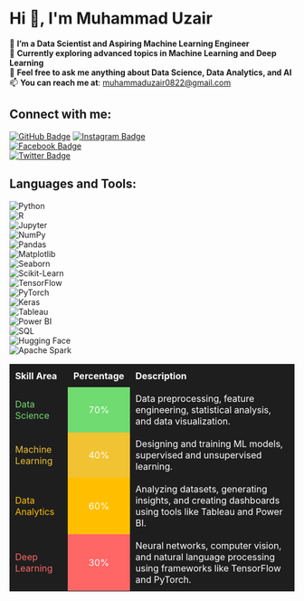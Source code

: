 # Hi 👋, I'm Muhammad Uzair

🔭 **I’m a Data Scientist and Aspiring Machine Learning Engineer**  
🌱 **Currently exploring advanced topics in Machine Learning and Deep Learning**  
💬 **Feel free to ask me anything about Data Science, Data Analytics, and AI**  
📫 **You can reach me at**: [muhammaduzair0822@gmail.com](mailto:muhammaduzair0822@gmail.com)  
 

## Connect with me:  
[![GitHub Badge](https://img.shields.io/badge/-GitHub-black?style=flat-square&logo=github)](https://github.com/MuhammadUzaires)
[![Instagram Badge](https://img.shields.io/badge/-Instagram-E4405F?style=flat-square&logo=instagram&logoColor=white)](https://instagram.com/)  
[![Facebook Badge](https://img.shields.io/badge/-Facebook-1877F2?style=flat-square&logo=facebook&logoColor=white)](https://facebook.com/)  
[![Twitter Badge](https://img.shields.io/badge/-Twitter-1DA1F2?style=flat-square&logo=twitter&logoColor=white)](https://twitter.com/)  


## Languages and Tools:  

![Python](https://img.shields.io/badge/-Python-3776AB?style=flat-square&logo=python&logoColor=white)  
![R](https://img.shields.io/badge/-R-276DC3?style=flat-square&logo=r&logoColor=white)  
![Jupyter](https://img.shields.io/badge/-Jupyter-F37626?style=flat-square&logo=jupyter&logoColor=white)  
![NumPy](https://img.shields.io/badge/-NumPy-013243?style=flat-square&logo=numpy&logoColor=white)  
![Pandas](https://img.shields.io/badge/-Pandas-150458?style=flat-square&logo=pandas&logoColor=white)  
![Matplotlib](https://img.shields.io/badge/-Matplotlib-3A77A6?style=flat-square&logo=python&logoColor=white)  
![Seaborn](https://img.shields.io/badge/-Seaborn-3776AB?style=flat-square&logo=python&logoColor=white)  
![Scikit-Learn](https://img.shields.io/badge/-Scikit--Learn-F7931E?style=flat-square&logo=scikitlearn&logoColor=white)  
![TensorFlow](https://img.shields.io/badge/-TensorFlow-FF6F00?style=flat-square&logo=tensorflow&logoColor=white)  
![PyTorch](https://img.shields.io/badge/-PyTorch-EE4C2C?style=flat-square&logo=pytorch&logoColor=white)  
![Keras](https://img.shields.io/badge/-Keras-D00000?style=flat-square&logo=keras&logoColor=white)  
![Tableau](https://img.shields.io/badge/-Tableau-E97627?style=flat-square&logo=tableau&logoColor=white)  
![Power BI](https://img.shields.io/badge/-Power%20BI-F2C811?style=flat-square&logo=powerbi&logoColor=black)  
![SQL](https://img.shields.io/badge/-SQL-4479A1?style=flat-square&logo=mysql&logoColor=white)  
![Hugging Face](https://img.shields.io/badge/-Hugging%20Face-FFD700?style=flat-square&logo=huggingface&logoColor=black)  
![Apache Spark](https://img.shields.io/badge/-Apache%20Spark-E25A1C?style=flat-square&logo=apachespark&logoColor=white)  


<table style="width:100%; background-color: #1e1e1e; color: white; border-collapse: collapse;">
  <tr>
    <th style="padding: 10px; text-align: left;">Skill Area</th>
    <th style="padding: 10px; text-align: left;">Percentage</th>
    <th style="padding: 10px; text-align: left;">Description</th>
  </tr>
  <tr>
    <td style="padding: 10px; color: #70db70;">Data Science</td>
    <td style="padding: 10px; background-color: #70db70; color: white; text-align: center;">70%</td>
    <td style="padding: 10px;">Data preprocessing, feature engineering, statistical analysis, and data visualization.</td>
  </tr>
  <tr>
    <td style="padding: 10px; color: #f1c232;">Machine Learning</td>
    <td style="padding: 10px; background-color: #f1c232; color: white; text-align: center;">40%</td>
    <td style="padding: 10px;">Designing and training ML models, supervised and unsupervised learning.</td>
  </tr>
  <tr>
    <td style="padding: 10px; color: #ffbf00;">Data Analytics</td>
    <td style="padding: 10px; background-color: #ffbf00; color: white; text-align: center;">60%</td>
    <td style="padding: 10px;">Analyzing datasets, generating insights, and creating dashboards using tools like Tableau and Power BI.</td>
  </tr>
  <tr>
    <td style="padding: 10px; color: #ff6666;">Deep Learning</td>
    <td style="padding: 10px; background-color: #ff6666; color: white; text-align: center;">30%</td>
    <td style="padding: 10px;">Neural networks, computer vision, and natural language processing using frameworks like TensorFlow and PyTorch.</td>
  </tr>
</table>
